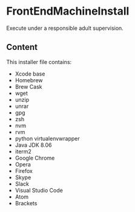 # FrontEndMachineInstall

Execute under a responsible adult supervision.

## Content
This installer file contains:
* Xcode base
* Homebrew
* Brew Cask
* wget
* unzip
* unrar 
* gpg 
* zsh
* nvm
* rvm 
* python virtualenvwrapper
* Java JDK 8.06
* iterm2
* Google Chrome
* Opera
* Firefox
* Skype
* Slack
* Visual Studio Code
* Atom
* Brackets
